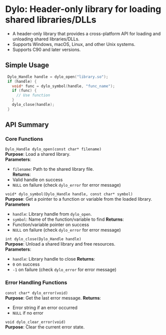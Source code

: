 # Dylo: Header-only library for loading shared libraries/DLLs

 - A header-only library that provides a cross-platform API for loading and unloading shared libraries/DLLs.
 - Supports Windows, macOS, Linux, and other Unix systems.
 - Supports C90 and later versions.

## Simple Usage

```c
 Dylo_Handle handle = dylo_open("library.so");
 if (handle) {
   void* func = dylo_symbol(handle, "func_name");
   if (func) {
     // Use function
   }
   dylo_close(handle);
 }
```

## API Summary

### Core Functions

`Dylo_Handle dylo_open(const char* filename)`  
**Purpose**: Load a shared library.  
**Parameters**:  
 - `filename`: Path to the shared library file.  
**Returns**:  
 - Valid handle on success
 - `NULL` on failure (check `dylo_error` for error message)


`void* dylo_symbol(Dylo_Handle handle, const char* symbol)`  
**Purpose**: Get a pointer to a function or variable from the loaded library.  
**Parameters**  
 - `handle`: Library handle from `dylo_open`.  
 - `symbol`: Name of the function/variable to find
**Returns**:  
 - Function/variable pointer on success
 - `NULL` on failure (check `dylo_error` for error message)


`int dylo_close(Dylo_Handle handle)`  
**Purpose**: Unload a shared library and free resources.  
**Parameters**:
 - `handle`: Library handle to close
**Returns**:  
 - `0` on success
 - `-1` on failure (check `dylo_error` for error message)

### Error Handling Functions

`const char* dylo_error(void)`  
**Purpose**: Get the last error message.
**Returns**:  
 - Error string if an error occurred
 - `NULL` if no error


`void dylo_clear_error(void)`  
**Purpose**: Clear the current error state.
```
